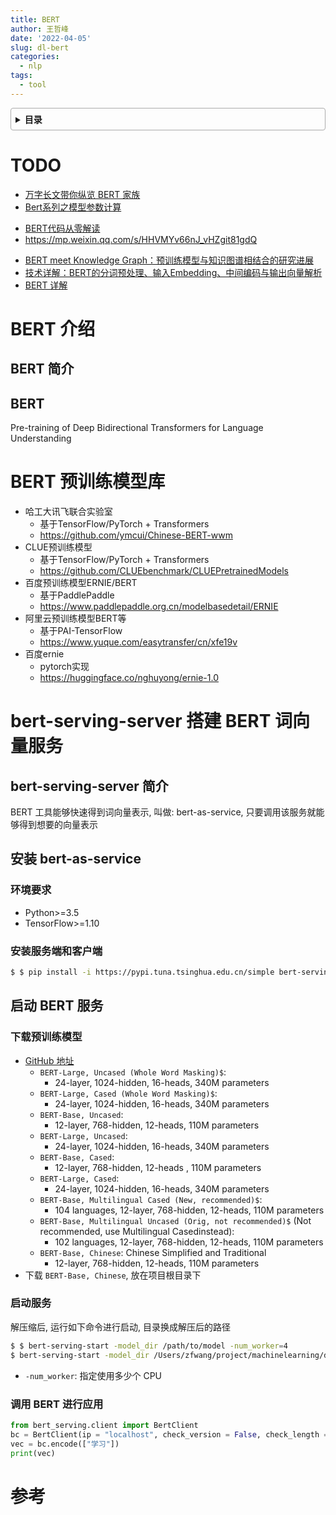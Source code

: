 ```yaml
---
title: BERT
author: 王哲峰
date: '2022-04-05'
slug: dl-bert
categories:
  - nlp
tags:
  - tool
---
```


<style>
details {
    border: 1px solid #aaa;
    border-radius: 4px;
    padding: .5em .5em 0;
}
summary {
    font-weight: bold;
    margin: -.5em -.5em 0;
    padding: .5em;
}
details[open] {
    padding: .5em;
}
details[open] summary {
    border-bottom: 1px solid #aaa;
    margin-bottom: .5em;
}
</style>

<details><summary>目录</summary><p>

- [TODO](#todo)
- [BERT 介绍](#bert-介绍)
  - [BERT 简介](#bert-简介)
  - [BERT](#bert)
- [BERT 预训练模型库](#bert-预训练模型库)
- [bert-serving-server 搭建 BERT 词向量服务](#bert-serving-server-搭建-bert-词向量服务)
  - [bert-serving-server 简介](#bert-serving-server-简介)
  - [安装 bert-as-service](#安装-bert-as-service)
    - [环境要求](#环境要求)
    - [安装服务端和客户端](#安装服务端和客户端)
  - [启动 BERT 服务](#启动-bert-服务)
    - [下载预训练模型](#下载预训练模型)
    - [启动服务](#启动服务)
    - [调用 BERT 进行应用](#调用-bert-进行应用)
- [参考](#参考)
</p></details><p></p>

# TODO

* [万字长文带你纵览 BERT 家族](https://mp.weixin.qq.com/s/ejWRhjYDFSNkAVMyMzwpOQ)
* [Bert系列之模型参数计算](https://mp.weixin.qq.com/s/D7T0Pdqr01viicJfAWdIMQ)
- [BERT代码从零解读](https://mp.weixin.qq.com/s/vUcryYyedxlbe0WhAOZhIA)
- https://mp.weixin.qq.com/s/HHVMYv66nJ_vHZgit81gdQ
* [BERT meet Knowledge Graph：预训练模型与知识图谱相结合的研究进展](https://mp.weixin.qq.com/s?__biz=MzI3MTA0MTk1MA==&mid=2652088025&idx=4&sn=909d52eada0f70bf4826bb218d3291ad&chksm=f120d228c6575b3e1e4c28dfbba41cac4e3db300efe546e05977b7b90742d00f4afe963c0ae6&mpshare=1&scene=1&srcid=12010etKB71ivFrNo8lrZknY&sharer_sharetime=1606810826557&sharer_shareid=d02c7b7d24f901d5f03e661b5ee5c1e5&version=3.0.36.6180&platform=mac#rd)
* [技术详解：BERT的分词预处理、输入Embedding、中间编码与输出向量解析](https://mp.weixin.qq.com/s/LglV7qE5vP9hmDL2azvnfg)
* [BERT 详解](https://zhuanlan.zhihu.com/p/103226488)

# BERT 介绍

## BERT 简介

## BERT

Pre-training of Deep Bidirectional Transformers for Language Understanding

# BERT 预训练模型库

- 哈工大讯飞联合实验室
    - 基于TensorFlow/PyTorch + Transformers
    - https://github.com/ymcui/Chinese-BERT-wwm
- CLUE预训练模型
    - 基于TensorFlow/PyTorch + Transformers
    - https://github.com/CLUEbenchmark/CLUEPretrainedModels
- 百度预训练模型ERNIE/BERT
    - 基于PaddlePaddle
    - https://www.paddlepaddle.org.cn/modelbasedetail/ERNIE
- 阿里云预训练模型BERT等
    - 基于PAI-TensorFlow
    - https://www.yuque.com/easytransfer/cn/xfe19v
- 百度ernie
    - pytorch实现
    - https://huggingface.co/nghuyong/ernie-1.0


# bert-serving-server 搭建 BERT 词向量服务

## bert-serving-server 简介

BERT 工具能够快速得到词向量表示, 叫做: bert-as-service, 
只要调用该服务就能够得到想要的向量表示

## 安装 bert-as-service

### 环境要求

- Python>=3.5
- TensorFlow>=1.10

### 安装服务端和客户端

```bash
$ $ pip install -i https://pypi.tuna.tsinghua.edu.cn/simple bert-serving-server bert-serving-client
```

## 启动 BERT 服务

### 下载预训练模型

- [GitHub 地址](https://github.com/google-research/bert/) 
    - `BERT-Large, Uncased (Whole Word Masking)$`: 
        - 24-layer, 1024-hidden, 16-heads, 340M parameters
    - `BERT-Large, Cased (Whole Word Masking)$`: 
        - 24-layer, 1024-hidden, 16-heads, 340M parameters
    - `BERT-Base, Uncased`: 
        - 12-layer, 768-hidden, 12-heads, 110M parameters
    - `BERT-Large, Uncased`: 
        - 24-layer, 1024-hidden, 16-heads, 340M parameters
    - `BERT-Base, Cased`: 
        - 12-layer, 768-hidden, 12-heads , 110M parameters
    - `BERT-Large, Cased`: 
        - 24-layer, 1024-hidden, 16-heads, 340M parameters
    - `BERT-Base, Multilingual Cased (New, recommended)$`: 
        - 104 languages, 12-layer, 768-hidden, 12-heads, 110M parameters
    - `BERT-Base, Multilingual Uncased (Orig, not recommended)$` (Not recommended, use Multilingual Casedinstead): 
        - 102 languages, 12-layer, 768-hidden, 12-heads, 110M parameters
    - `BERT-Base, Chinese`: Chinese Simplified and Traditional
        - 12-layer, 768-hidden, 12-heads, 110M parameters
- 下载 `BERT-Base, Chinese`, 放在项目根目录下

### 启动服务

解压缩后, 运行如下命令进行启动, 目录换成解压后的路径

```bash
$ $ bert-serving-start -model_dir /path/to/model -num_worker=4
$ bert-serving-start -model_dir /Users/zfwang/project/machinelearning/deeplearning/datasets/NLP_data/chinese_L-12_H-768_A-12 -num_worker=4
```
- `-num_worker`: 指定使用多少个 CPU

### 调用 BERT 进行应用

```python
from bert_serving.client import BertClient
bc = BertClient(ip = "localhost", check_version = False, check_length = False)
vec = bc.encode(["学习"])
print(vec)
```

# 参考



